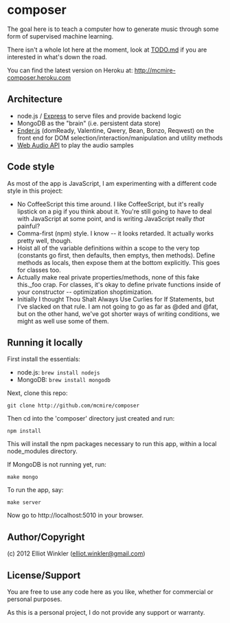 # composer

The goal here is to teach a computer how to generate music through some form of
supervised machine learning.

There isn't a whole lot here at the moment, look at [TODO.md](TODO.md) if you
are interested in what's down the road.

You can find the latest version on Heroku at: <http://mcmire-composer.heroku.com>


## Architecture

* node.js / [Express](http://expressjs.com/) to serve files and provide backend
  logic
* MongoDB as the "brain" (i.e. persistent data store)
* [Ender.js](http://ender.jit.su/) (domReady, Valentine, Qwery, Bean, Bonzo,
  Reqwest) on the front end for DOM selection/interaction/manipulation and
  utility methods
* [Web Audio API](https://dvcs.w3.org/hg/audio/raw-file/tip/webaudio/specification.html)
  to play the audio samples


## Code style

As most of the app is JavaScript, I am experimenting with a different code style
in this project:

* No CoffeeScript this time around. I like CoffeeScript, but it's really
  lipstick on a pig if you think about it. You're still going to have to deal
  with JavaScript at some point, and is writing JavaScript really *that*
  painful?
* Comma-first (npm) style. I know -- it looks retarded. It actually works
  pretty well, though.
* Hoist all of the variable definitions within a scope to the very top
  (constants go first, then defaults, then emptys, then methods). Define methods
  as locals, then expose them at the bottom explicitly. This goes for classes
  too.
* Actually make real private properties/methods, none of this fake this._foo
  crap. For classes, it's okay to define private functions inside of your
  constructor -- optimization shoptimization.
* Initially I thought Thou Shalt Always Use Curlies for If Statements, but I've
  slacked on that rule. I am not going to go as far as @ded and @fat, but on the
  other hand, we've got shorter ways of writing conditions, we might as well use
  some of them.


## Running it locally

First install the essentials:

* node.js: `brew install nodejs`
* MongoDB: `brew install mongodb`

Next, clone this repo:

    git clone http://github.com/mcmire/composer

Then cd into the 'composer' directory just created and run:

    npm install

This will install the npm packages necessary to run this app, within a
local node_modules directory.

If MongoDB is not running yet, run:

    make mongo

To run the app, say:

    make server

Now go to http://localhost:5010 in your browser.


## Author/Copyright

(c) 2012 Elliot Winkler (<elliot.winkler@gmail.com>)


## License/Support

You are free to use any code here as you like, whether for commercial
or personal purposes.

As this is a personal project, I do not provide any support or warranty.


